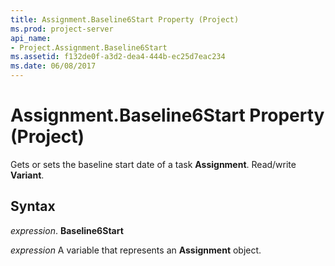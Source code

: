 ```yaml
---
title: Assignment.Baseline6Start Property (Project)
ms.prod: project-server
api_name:
- Project.Assignment.Baseline6Start
ms.assetid: f132de0f-a3d2-dea4-444b-ec25d7eac234
ms.date: 06/08/2017
---
```



# Assignment.Baseline6Start Property (Project)

Gets or sets the baseline start date of a task  **Assignment**. Read/write **Variant**.


## Syntax

 _expression_. **Baseline6Start**

 _expression_ A variable that represents an **Assignment** object.


